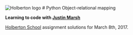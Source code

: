 <img src="https://www.holbertonschool.com/assets/holberton-logo-1cc451260ca3cd297def53f2250a9794810667c7ca7b5fa5879a569a457bf16f.png" alt="Holberton logo">
# Python Object-relational mapping 

**Learning to code with [Justin Marsh](https://twitter.com/dogonthecircuit)**

[Holberton School](https://www.holbertonschool.com) assignment solutions for March 8th, 2017.
